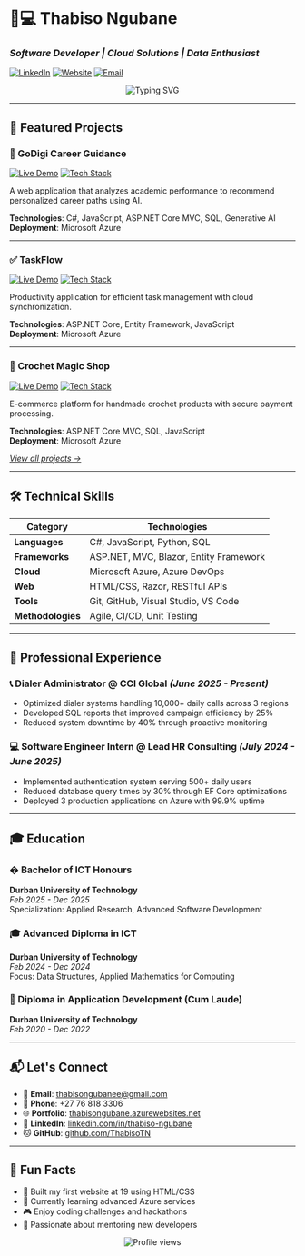 # 👨💻 Thabiso Ngubane 
### *Software Developer | Cloud Solutions | Data Enthusiast*
[![LinkedIn](https://img.shields.io/badge/LinkedIn-Connect-blue?style=flat-square&logo=linkedin)](https://www.linkedin.com/in/thabiso-ngubane-164301286/)
[![Website](https://img.shields.io/badge/Website-Visit-green?style=flat-square)](https://thabisongubanee.azurewebsites.net/)
[![Email](https://img.shields.io/badge/Email-Contact-red?style=flat-square&logo=gmail)](mailto:thabisongubanee@gmail.com)

<div align="center">
  <img src="https://readme-typing-svg.herokuapp.com?font=Fira+Code&pause=1000&color=00F7FF&center=true&vCenter=true&width=435&lines=Full-Stack+Developer;Cloud+Enthusiast;Data+Analyst;Problem+Solver" alt="Typing SVG" />
</div>

---

## 🚀 Featured Projects

### 🔮 GoDigi Career Guidance
[![Live Demo](https://img.shields.io/badge/Live_Demo-Active-success?style=flat-square)](https://godigicareerguidance.azurewebsites.net/)
[![Tech Stack](https://img.shields.io/badge/Stack-.NET%20%7C%20Azure%20%7C%20AI-informational?style=flat-square)]()

A web application that analyzes academic performance to recommend personalized career paths using AI.

**Technologies**: C#, JavaScript, ASP.NET Core MVC, SQL, Generative AI  
**Deployment**: Microsoft Azure

---

### ✅ TaskFlow
[![Live Demo](https://img.shields.io/badge/Live_Demo-Active-success?style=flat-square)](https://thabisotaskmanager.azurewebsites.net/)
[![Tech Stack](https://img.shields.io/badge/Stack-.NET%20%7C%20Azure-informational?style=flat-square)]()

Productivity application for efficient task management with cloud synchronization.

**Technologies**: ASP.NET Core, Entity Framework, JavaScript  
**Deployment**: Microsoft Azure

---

### 🛒 Crochet Magic Shop
[![Live Demo](https://img.shields.io/badge/Live_Demo-Active-success?style=flat-square)](https://crochetmagic.azurewebsites.net/)
[![Tech Stack](https://img.shields.io/badge/Stack-.NET%20%7C%20Azure-informational?style=flat-square)]()

E-commerce platform for handmade crochet products with secure payment processing.

**Technologies**: ASP.NET Core MVC, SQL, JavaScript  
**Deployment**: Microsoft Azure

*[View all projects →](https://thabisongubanee.azurewebsites.net/projects)*

---

## 🛠 Technical Skills

| Category        | Technologies |
|-----------------|--------------|
| **Languages**   | C#, JavaScript, Python, SQL |
| **Frameworks**  | ASP.NET, MVC, Blazor, Entity Framework |
| **Cloud**       | Microsoft Azure, Azure DevOps |
| **Web**         | HTML/CSS, Razor, RESTful APIs |
| **Tools**       | Git, GitHub, Visual Studio, VS Code |
| **Methodologies** | Agile, CI/CD, Unit Testing |

---

## 💼 Professional Experience

### 📞 Dialer Administrator @ CCI Global _(June 2025 - Present)_
- Optimized dialer systems handling 10,000+ daily calls across 3 regions
- Developed SQL reports that improved campaign efficiency by 25%
- Reduced system downtime by 40% through proactive monitoring

### 💻 Software Engineer Intern @ Lead HR Consulting _(July 2024 - June 2025)_
- Implemented authentication system serving 500+ daily users
- Reduced database query times by 30% through EF Core optimizations
- Deployed 3 production applications on Azure with 99.9% uptime

---

## 🎓 Education

### � Bachelor of ICT Honours
**Durban University of Technology**  
*Feb 2025 - Dec 2025*  
Specialization: Applied Research, Advanced Software Development

### 🎓 Advanced Diploma in ICT
**Durban University of Technology**  
*Feb 2024 - Dec 2024*  
Focus: Data Structures, Applied Mathematics for Computing

### 🥇 Diploma in Application Development (Cum Laude)
**Durban University of Technology**  
*Feb 2020 - Dec 2022*  

---

## 📬 Let's Connect

- 📧 **Email**: [thabisongubanee@gmail.com](mailto:thabisongubanee@gmail.com)
- 📱 **Phone**: +27 76 818 3306
- 🌐 **Portfolio**: [thabisongubane.azurewebsites.net](https://thabisongubanee.azurewebsites.net)
- 💼 **LinkedIn**: [linkedin.com/in/thabiso-ngubane](https://www.linkedin.com/in/thabiso-ngubane-164301286/)
- 🐱 **GitHub**: [github.com/ThabisoTN](https://github.com/ThabisoTN)

---

## 🌟 Fun Facts
- 🚀 Built my first website at 19 using HTML/CSS
- 🧠 Currently learning advanced Azure services
- 🎮 Enjoy coding challenges and hackathons
- 🌱 Passionate about mentoring new developers

<div align="center">
  <img src="https://komarev.com/ghpvc/?username=ThabisoTN&label=Profile+Views&color=00f7ff&style=flat-square" alt="Profile views" />
</div>
